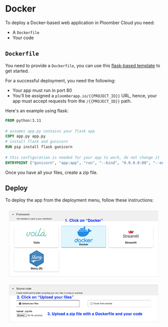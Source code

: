 # Docker

To deploy a Docker-based web application in Ploomber Cloud you need:

- A `Dockerfile`
- Your code
## `Dockerfile`

You need to provide a `Dockerfile`, you can use this [flask-based template](https://github.com/ploomber/doc/blob/main/examples/docker/flask/Dockerfile) to get started.

For a successful deployment, you need the following:

- Your app must run in port 80
- You'll be assigned a  `ploomberapp.io/{{PROJECT_ID}}` URL, hence, your app must accept requests from the `/{{PROJECT_ID}}` path.

Here's an example using flask:

```Dockerfile
FROM python:3.11

# assumes app.py contains your flask app
COPY app.py app.py
# install flask and gunicorn
RUN pip install flask gunicorn

# this configuration is needed for your app to work, do not change it
ENTRYPOINT ["gunicorn", "app:app", "run", "--bind", "0.0.0.0:80", "--env", "SCRIPT_NAME=/{{PROJECT_ID}}"]
```

Once you have all your files, create a zip file.

## Deploy

To deploy the app from the deployment menu, follow these instructions:

![](../static/docker.png)